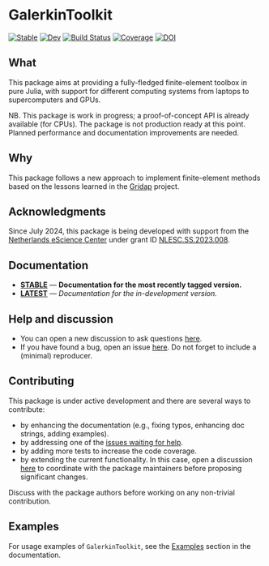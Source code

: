 # GalerkinToolkit

[![Stable](https://img.shields.io/badge/docs-stable-blue.svg)](https://GalerkinToolkit.github.io/GalerkinToolkit.jl/stable/)
[![Dev](https://img.shields.io/badge/docs-dev-blue.svg)](https://GalerkinToolkit.github.io/GalerkinToolkit.jl/dev/)
[![Build Status](https://github.com/GalerkinToolkit/GalerkinToolkit.jl/actions/workflows/CI.yml/badge.svg?branch=main)](https://github.com/GalerkinToolkit/GalerkinToolkit.jl/actions/workflows/CI.yml?query=branch%3Amain)
[![Coverage](https://codecov.io/gh/GalerkinToolkit/GalerkinToolkit.jl/branch/main/graph/badge.svg)](https://codecov.io/gh/GalerkinToolkit/GalerkinToolkit.jl)
[![DOI](https://zenodo.org/badge/497260571.svg)](https://doi.org/10.5281/zenodo.13938389)

## What

This package aims at providing a fully-fledged finite-element toolbox in pure Julia, with support for different computing systems from laptops to supercomputers and GPUs.  

NB. This package is work in progress; a proof-of-concept API is already available (for CPUs). The package is not production ready at this point. Planned performance and documentation improvements are needed.

## Why

This package follows a new approach to implement finite-element methods based on the lessons learned in the [Gridap](https://github.com/gridap/Gridap.jl) project.

## Acknowledgments

Since July 2024, this package is being developed with support from the [Netherlands eScience Center](https://www.esciencecenter.nl/) under grant ID [NLESC.SS.2023.008](https://research-software-directory.org/projects/hp2sim).

## Documentation

- [**STABLE**](https://GalerkinToolkit.github.io/GalerkinToolkit.jl/stable) &mdash; **Documentation for the most recently tagged version.**
- [**LATEST**](https://GalerkinToolkit.github.io/GalerkinToolkit.jl/dev) &mdash; *Documentation for the in-development version.*

## Help and discussion

- You can open a new discussion to ask questions [here](https://github.com/GalerkinToolkit/GalerkinToolkit.jl/discussions).
- If you have found a bug, open an issue [here](https://github.com/GalerkinToolkit/GalerkinToolkit.jl/issues). Do not forget to include a (minimal) reproducer.

## Contributing

This package is under active development and there are several ways to contribute:

- by enhancing the documentation (e.g., fixing typos, enhancing doc strings, adding examples).
- by addressing one of the [issues waiting for help](https://github.com/GalerkinToolkit/GalerkinToolkit.jl/labels/help%20wanted).
- by adding more tests to increase the code coverage.
- by extending the current functionality. In this case, open a discussion [here](https://github.com/GalerkinToolkit/GalerkinToolkit.jl/discussions) to coordinate with the package maintainers before proposing significant changes.

Discuss with the package authors before working on any non-trivial contribution.

## Examples

For usage examples of `GalerkinToolkit`, see the [Examples](https://GalerkinToolkit.github.io/GalerkinToolkit.jl/#examples) section in the documentation.

